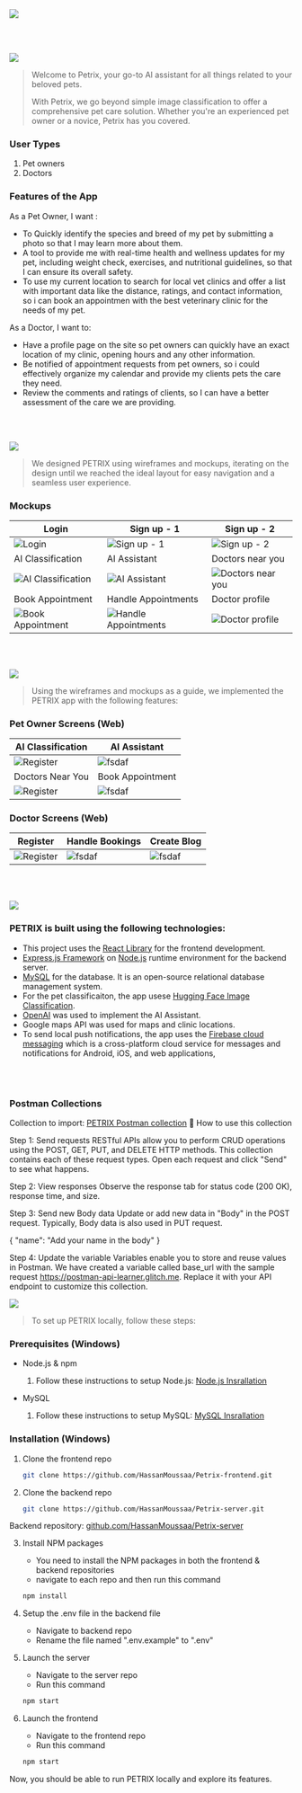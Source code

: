 <img src="./readme/title1.svg"/>

<br><br>

<!-- project philosophy -->
<img src="./readme/title2.svg"/>

> Welcome to Petrix, your go-to AI assistant for all things related to your beloved pets.
>
> With Petrix, we go beyond simple image classification to offer a comprehensive pet care solution. Whether you're an experienced pet owner or a novice, Petrix has you covered.

### User Types 

1. Pet owners 
2. Doctors

### Features of the App 

As a Pet Owner, I want : 

- To Quickly identify the species and breed of my pet by submitting a photo so that I may learn more about them.
- A tool to provide me with real-time health and wellness updates for my pet, including weight check, exercises, and nutritional guidelines, so that I can ensure its overall safety.
- To use my current location to search for local vet clinics and offer a list with important data like the distance, ratings, and contact information, so i can book an appointmen with the best veterinary clinic for the needs of my pet.

As a Doctor, I want to: 

- Have a profile page on the site so pet owners can quickly have an exact location of my clinic, opening hours and any other information. 
- Be notified of appointment requests from pet owners, so i could effectively organize my calendar and provide my clients pets the care they need.
- Review the comments and ratings of clients, so I can have a better assessment of the care we are providing.

<br><br> 
<!-- Prototyping -->
<img src="./readme/title3.svg"/>

> We designed PETRIX using wireframes and mockups, iterating on the design until we reached the ideal layout for easy navigation and a seamless user experience.

### Mockups
| Login  | Sign up - 1 | Sign up - 2 |
| ---| ---| ---|
| ![Login](./readme/demo/Login.png) | ![ Sign up - 1](./readme/demo/Sign_up_1.png) | ![ Sign up - 2](./readme/demo/Sing_up_2.png) |
|  AI Classification | AI Assistant | Doctors near you |
| ![AI Classification](./readme/demo/AI_Classification.png) | ![AI Assistant](./readme/demo/AI_Assistant.png) | ![Doctors near you](./readme/demo/Doctors_Near_Me.png) |
| Book Appointment | Handle Appointments | Doctor profile |
| ![Book Appointment](./readme/demo/Booking.png) | ![Handle Appointments](./readme/demo/Handle_Appointment.png) | ![Doctor profile](./readme/demo/Doctor_Profile.png) |

<br><br>

<!-- Implementation -->
<img src="./readme/title4.svg"/>

> Using the wireframes and mockups as a guide, we implemented the PETRIX app with the following features:

### Pet Owner Screens (Web)
| AI Classification |  AI Assistant |
| ---| ---|
| ![Register](./readme/demo/ai_classifcation.gif) | ![fsdaf](./readme/demo/ai_assistant.gif) |
| Doctors Near You  |  Book Appointment |
| ![Register](./readme/demo/doctors_near_you.gif) | ![fsdaf](./readme/demo/book_appointments.gif) |



### Doctor Screens (Web)
| Register  | Handle Bookings |  Create Blog |
| ---| ---| ---|
| ![Register](./readme/demo/signin.gif) | ![fsdaf](./readme/demo/handle_bookings.gif) | ![fsdaf](./readme/demo/create_blog.gif) |

<br><br>

<!-- Tech stack -->
<img src="./readme/title5.svg"/>

###  PETRIX is built using the following technologies:

- This project uses the [React Library](https://react.dev/) for the frontend development.
- [Express.js Framework](https://expressjs.com/) on [Node.js](https://nodejs.org/en) runtime environment for the backend server.
- [MySQL](https://www.mysql.com/) for the database. It is an open-source relational database management system.
- For the pet classificaiton, the app usese [Hugging Face Image Classification](https://huggingface.co/tasks/image-classification).
- [OpenAI](https://platform.openai.com/docs/libraries) was used to implement the AI Assistant.
- Google maps API was used for maps and clinic locations.
- To send local push notifications, the app uses the [Firebase cloud messaging](https://firebase.google.com/docs/cloud-messaging) which is a cross-platform cloud service for messages and notifications for Android, iOS, and web applications,

<br><br>

### Postman Collections
Collection to import: [PETRIX Postman collection](https://github.com/HassanMoussaa/Petrix-frontend/blob/main/PETRIX%20_Server.postman_collection.json)
🔖 How to use this collection

Step 1: Send requests
RESTful APIs allow you to perform CRUD operations using the POST, GET, PUT, and DELETE HTTP methods.
This collection contains each of these request types. Open each request and click "Send" to see what happens.

Step 2: View responses
Observe the response tab for status code (200 OK), response time, and size.

Step 3: Send new Body data
Update or add new data in "Body" in the POST request. Typically, Body data is also used in PUT request.

{
    "name": "Add your name in the body"
}

Step 4: Update the variable
Variables enable you to store and reuse values in Postman. We have created a variable called base_url with the sample request https://postman-api-learner.glitch.me. Replace it with your API endpoint to customize this collection.


<!-- How to run -->
<img src="./readme/title6.svg"/>

> To set up PETRIX locally, follow these steps:


### Prerequisites (Windows)

- Node.js & npm
	1) Follow these instructions to setup Node.js: [Node.js Insrallation](https://docs.npmjs.com/downloading-and-installing-node-js-and-npm)


- MySQL
	1) Follow these instructions to setup MySQL: [MySQL Insrallation](https://www.w3schools.com/mysql/mysql_install_windows.asp)


### Installation (Windows)


1) Clone the frontend repo

   ```sh
   git clone https://github.com/HassanMoussaa/Petrix-frontend.git
   ```

2) Clone the backend repo

   ```sh
   git clone https://github.com/HassanMoussaa/Petrix-server.git
   ```
Backend repository: <a href="https://github.com/HassanMoussaa/Petrix-server">github.com/HassanMoussaa/Petrix-server</a>


3) Install NPM packages
    - You need to install the NPM packages in both the frontend & backend repositories
	- navigate to each repo and then run this command

   ```sh
   npm install
   ```

4) Setup the .env file in the backend file
	- Navigate to backend repo
	- Rename the file named ".env.example" to ".env"

5) Launch the server
	- Navigate to the server repo
	- Run this command	
	```sh
	npm start
	```

6) Launch the frontend
	- Navigate to the frontend repo
	- Run this command	
	```sh
	npm start
	```

Now, you should be able to run PETRIX locally and explore its features.
